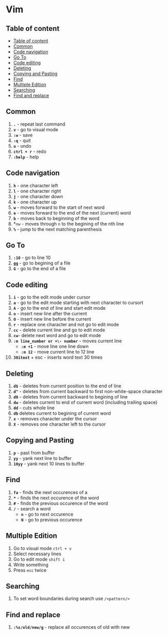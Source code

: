 # Vim

## Table of content
* [Table of content](#table-of-content)
* [Common](#common)
* [Code navigation](#code-navigation)
* [Go To](#go-to)
* [Code editing](#code-editing)
* [Deleting](#deleting)
* [Copying and Pasting](#copying-and-pasting)
* [Find](#find)
* [Multiple Edition](#multiple-edition)
* [Searching](#searching)
* [Find and replace](#find-and-replace)

## Common
1. **`.`** - repeat last command
1. **`v`** - go to visual mode
1. **`:w`** - save
1. **`:q`** - quit
1. **`u`** - undo
1. **`ctrl + r`** - redo
1. **`:help`** - help

## Code navigation
1. **`h`** - one character left
1. **`l`** - one character right
1. **`j`** - one character down
1. **`k`** - one character up
1. **`w`** - moves forward to the start of next word
1. **`e`** - moves forward to the end of the next (current) word
1. **`b`** - moves back to beginning of the word
1. **`nw`* - moves through `n` to the begining of the nth line
1. **`%`** - jump to the next matching parenthesis

## Go To
1. **`:10`** - go to line 10
1. **`gg`** - go to begining of a file
1. **`G`** - go to the end of a file

## Code editing
1. **`i`** - go to the edit mode under cursor
1. **`a`** - go to the edit mode starting with next character to cursort
1. **`A`** - go to the end of line and start edit mode
1. **`o`** - insert new line after the current
1. **`O`** - insert new line before the current 
1. **`r`** - replace one character and not go to edit mode
1. **`cc`** - delete current line and go to edit mode
1. **`cw`**- delete next word and go to edit mode
1. **`:m line_number or +\- number`** - moves current line
    * **`:m +1`** - move line one line down
    * **`:m 12`** - move current line to 12 line
1. **`30itext`** + esc - inserts word text 30 times


## Deleting
1. **`d$`** - deletes from current position to the end of line
1. **`d^`** - deletes from current backward to first non-white-space character
1. **`d0`** - deletes from current backward to begining of line
1. **`dw`** - deletes current to end of current word (including trailing space)
1. **`dd`** - cuts whole line
1. **`db`** deletes current to begining of current word
1. **`x`** - removes character under the cursor
1. **`X`** - removes one character left to the cursor

## Copying and Pasting
1. **`p`** - past from buffer
1. **`yy`** - yank next line to buffer
1. **`10yy`** - yank next 10 lines to buffer

## Find
1. **`fa`** - finds the next occurences of a
1. **`*`** - finds the next occurence of the word
1. **`#`** - finds the previous occurence of the word
1. **`/`** - search a word
    * **`n`** - go to next occurence
    * **`N`** - go to previous occurence

## Multiple Edition
1. Go to visual mode `ctrl + v`
1. Select necessary lines
1. Go to edit mode `shift i`
1. Write something
1. Press `esc` twice

## Searching
1. To set word boundaries during search use `/<pattern/>`

## Find and replace
1. **`:%s/old/new/g`** - replace all occurences of old with new
